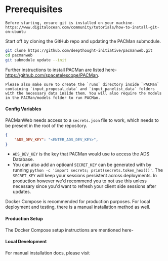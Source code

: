 # Prerequisites

```{note}
Before starting, ensure git is installed on your machine-
https://www.digitalocean.com/community/tutorials/how-to-install-git-on-ubuntu 
```

Start off by cloning the GitHub repo and updating the PACMan submodule.
```bash
git clone https://github.com/deepthought-initiative/pacmanweb.git
cd pacmanweb
git submodule update --init
```
Further instructions to install PACMan are listed here- https://github.com/spacetelescope/PACMan. 

```{note}
Please also make sure to create the `runs` directory inside `PACMan` containing `input_proposal_data` and `input_panelist_data` folders with the necessary data inside them. You will also require the models in the PACMan/models folder to run PACMan.
```

#### Config Variables
PACManWeb needs access to a `secrets.json` file to work, which needs to be present in the root of the repository. 

```json
{
    "ADS_DEV_KEY": "<ENTER_ADS_DEV_KEY>",
}
``` 
- `ADS_DEV_KEY` is the key that PACMan would use to access the ADS Database. 
- You can also add an optioanl `SECRET_KEY` can be generated with by running `python -c 'import secrets; print(secrets.token_hex())'`. The `SECRET_KEY` will keep your sessions persistent across deployments. In production however we'd recommend you to not use this unless necessary since you'd want to refresh your client side sessions after updates.

Docker Compose is recommended for production purposes. For local deployment and testing, there is a manual installation method as well.

#### Production Setup
The Docker Compose setup instructions are mentioned here-
[](./production.md)

#### Local Development
For manual installation docs, please visit [](./local.md)
